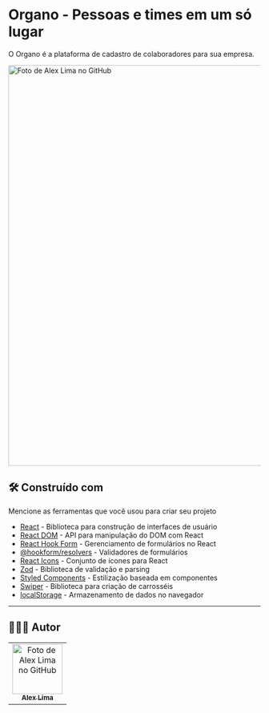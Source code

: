 # Organo - Pessoas e times em um só lugar

O Organo é a plataforma de cadastro de colaboradores para sua empresa.

<img src="https://uploaddeimagens.com.br/images/004/812/840/original/Untitled.png" width="800px;"  alt="Foto de Alex Lima no GitHub"/><br>

## 🛠️ Construído com

Mencione as ferramentas que você usou para criar seu projeto

* [React](https://reactjs.org/) - Biblioteca para construção de interfaces de usuário
* [React DOM](https://reactjs.org/docs/react-dom.html) - API para manipulação do DOM com React
* [React Hook Form](https://react-hook-form.com/) - Gerenciamento de formulários no React
* [@hookform/resolvers](https://github.com/react-hook-form/resolvers) - Validadores de formulários
* [React Icons](https://react-icons.github.io/react-icons/) - Conjunto de ícones para React
* [Zod](https://zod.dev/) - Biblioteca de validação e parsing
* [Styled Components](https://styled-components.com/) - Estilização baseada em componentes
* [Swiper](https://swiperjs.com/react) - Biblioteca para criação de carrosséis
* [localStorage](https://developer.mozilla.org/en-US/docs/Web/API/Window/localStorage) - Armazenamento de dados no navegador

---
<h2>🧑🏻‍💻 Autor</h2>

<table>
  <tr>
    <td align="center">
      <a href="https://github.com/A1exLima">
        <img src="https://avatars.githubusercontent.com/u/107078531" width="100px;" alt="Foto de Alex Lima no GitHub"/><br>
        <sub>
          <b>Alex Lima</b>
        </sub>
      </a>
    </td>
  </tr>
</table>
